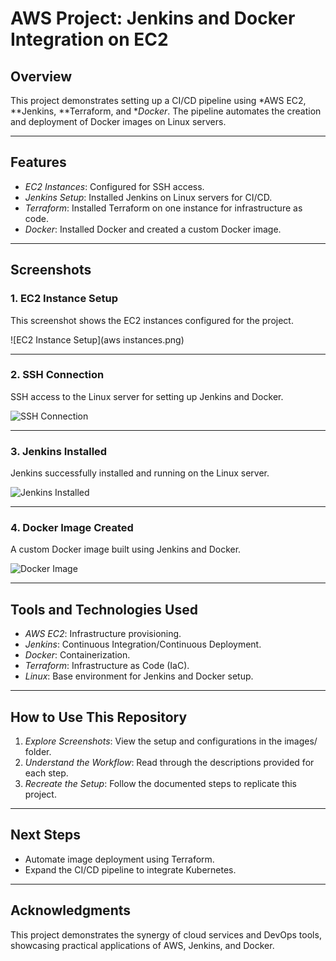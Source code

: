 # AWS Project: Jenkins and Docker Integration on EC2

## Overview
This project demonstrates setting up a CI/CD pipeline using *AWS EC2, **Jenkins, **Terraform, and **Docker*. The pipeline automates the creation and deployment of Docker images on Linux servers.

---

## Features
- *EC2 Instances*: Configured for SSH access.
- *Jenkins Setup*: Installed Jenkins on Linux servers for CI/CD.
- *Terraform*: Installed Terraform on one instance for infrastructure as code.
- *Docker*: Installed Docker and created a custom Docker image.

---

## Screenshots
### 1. EC2 Instance Setup
This screenshot shows the EC2 instances configured for the project.

![EC2 Instance Setup](aws instances.png)

---

### 2. SSH Connection
SSH access to the Linux server for setting up Jenkins and Docker.

![SSH Connection](images/ssh-connection.png)

---

### 3. Jenkins Installed
Jenkins successfully installed and running on the Linux server.

![Jenkins Installed](images/jenkins-installed.png)

---

### 4. Docker Image Created
A custom Docker image built using Jenkins and Docker.

![Docker Image](images/docker-image.png)

---

## Tools and Technologies Used
- *AWS EC2*: Infrastructure provisioning.
- *Jenkins*: Continuous Integration/Continuous Deployment.
- *Docker*: Containerization.
- *Terraform*: Infrastructure as Code (IaC).
- *Linux*: Base environment for Jenkins and Docker setup.

---

## How to Use This Repository
1. *Explore Screenshots*: View the setup and configurations in the images/ folder.
2. *Understand the Workflow*: Read through the descriptions provided for each step.
3. *Recreate the Setup*: Follow the documented steps to replicate this project.

---

## Next Steps
- Automate image deployment using Terraform.
- Expand the CI/CD pipeline to integrate Kubernetes.

---

## Acknowledgments
This project demonstrates the synergy of cloud services and DevOps tools, showcasing practical applications of AWS, Jenkins, and Docker.
